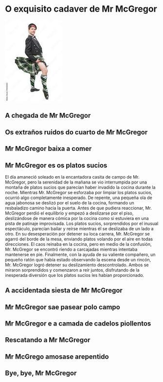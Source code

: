 # O exquisito cadaver de Mr McGregor
![Mr McGregor](./resources/mcgregor.jpeg)

## A chegada de Mr McGregor
<!-- milabgrundy -->
## Os extraños ruidos do cuarto de Mr McGregor
<!-- CaamanhoPampin -->
## Mr McGregor baixa a comer
<!-- marisolpa -->
## Mr McGregor es os platos sucios
 El día amaneció soleado en la encantadora casita de campo de Mr. McGregor, pero la serenidad de la mañana se vio interrumpida por una montaña de platos sucios que parecían haber invadido la cocina durante la noche.
Mientras Mr. McGregor se esforzaba por limpiar los platos sucios, ocurrió algo completamente inesperado. De repente, una pequeña ola de agua jabonosa se deslizó por el suelo de la cocina, formando un resbaladizo camino hacia la puerta.
Antes de que pudiera reaccionar, Mr. McGregor perdió el equilibrio y empezó a deslizarse por el piso, deslizándose de manera cómica por la cocina como si estuviera en una pista de patinaje improvisada. Los platos sucios, sorprendidos por el inusual espectáculo, parecían bailar y reírse mientras él se deslizaba de un lado a otro.
En su desesperación por detener su loca carrera, Mr. McGregor se agarró del borde de la mesa, enviando platos volando por el aire en todas direcciones. El caos reinaba en la cocina, pero en medio de la confusión, Mr. McGregor se encontró riendo a carcajadas mientras intentaba mantenerse en pie.
Finalmente, con la ayuda de su valiente compañero, un pequeño ratón que había estado observando la escena desde un rincón, Mr. McGregor logró detener su deslizamiento descontrolado. Ambos se miraron sorprendidos y comenzaron a reír juntos, disfrutando de la inesperada diversión que los platos sucios les habían proporcionado.
## A accidentada siesta de Mr McGregor
<!-- ffanecaa -->
## Mr McGregor sae pasear polo campo
<!-- man80vil -->
## Mr McGregor e a camada de cadelos piollentos
<!-- EduMoure -->
## Rescatando a Mr McGregor
<!-- olaia-recalde -->
## Mr McGrego amosase arepentido
<!-- 0IvanTC -->
## Bye, bye, Mr McGregor
<!-- Carmen100f -->